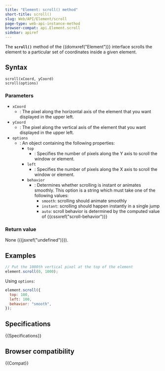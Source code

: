 ```yaml
---
title: "Element: scroll() method"
short-title: scroll()
slug: Web/API/Element/scroll
page-type: web-api-instance-method
browser-compat: api.Element.scroll
sidebar: apiref
---
```


The **`scroll()`** method of the {{domxref("Element")}}
interface scrolls the element to a particular set of coordinates inside a given
element.

## Syntax

```js-nolint
scroll(xCoord, yCoord)
scroll(options)
```

### Parameters

- `xCoord`
  - : The pixel along the horizontal axis of the element that you want displayed in the
    upper left.
- `yCoord`
  - : The pixel along the vertical axis of the element that you want displayed in the
    upper left.
- `options`
  - : An object containing the following properties:
    - `top`
      - : Specifies the number of pixels along the Y axis to scroll the window or element.
    - `left`
      - : Specifies the number of pixels along the X axis to scroll the window or element.
    - `behavior`
      - : Determines whether scrolling is instant or animates smoothly. This option is a string which must take one of the following values:
        - `smooth`: scrolling should animate smoothly
        - `instant`: scrolling should happen instantly in a single jump
        - `auto`: scroll behavior is determined by the computed value of {{cssxref("scroll-behavior")}}

### Return value

None ({{jsxref("undefined")}}).

## Examples

```js
// Put the 1000th vertical pixel at the top of the element
element.scroll(0, 1000);
```

Using `options`:

```js
element.scroll({
  top: 100,
  left: 100,
  behavior: "smooth",
});
```

## Specifications

{{Specifications}}

## Browser compatibility

{{Compat}}

